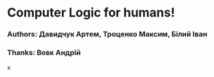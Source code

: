 # Computer Logic for humans!

### Authors: Давидчук Артем, Троценко Максим, Білий Іван
### Thanks: Вовк Андрій

x
